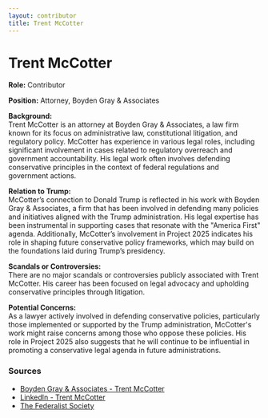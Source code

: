 ```yaml
---
layout: contributor
title: Trent McCotter
---
```


# Trent McCotter

**Role:** Contributor

**Position:** Attorney, Boyden Gray & Associates

**Background:**  
Trent McCotter is an attorney at Boyden Gray & Associates, a law firm known for its focus on administrative law, constitutional litigation, and regulatory policy. McCotter has experience in various legal roles, including significant involvement in cases related to regulatory overreach and government accountability. His legal work often involves defending conservative principles in the context of federal regulations and government actions.

**Relation to Trump:**  
McCotter’s connection to Donald Trump is reflected in his work with Boyden Gray & Associates, a firm that has been involved in defending many policies and initiatives aligned with the Trump administration. His legal expertise has been instrumental in supporting cases that resonate with the "America First" agenda. Additionally, McCotter’s involvement in Project 2025 indicates his role in shaping future conservative policy frameworks, which may build on the foundations laid during Trump’s presidency.

**Scandals or Controversies:**  
There are no major scandals or controversies publicly associated with Trent McCotter. His career has been focused on legal advocacy and upholding conservative principles through litigation.

**Potential Concerns:**  
As a lawyer actively involved in defending conservative policies, particularly those implemented or supported by the Trump administration, McCotter's work might raise concerns among those who oppose these policies. His role in Project 2025 also suggests that he will continue to be influential in promoting a conservative legal agenda in future administrations.

### Sources
- [Boyden Gray & Associates - Trent McCotter](https://boydengray.com/our-team/trent-mccotter/)
- [LinkedIn - Trent McCotter](https://www.linkedin.com/in/trent-mccotter-9869b4101)
- [The Federalist Society](https://prod.fedsoc.org/contributors/trent-mccotter)